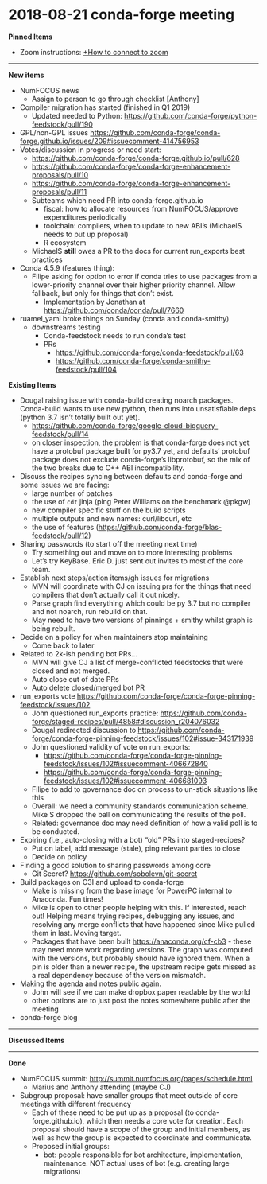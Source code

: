 # 2018-08-21 conda-forge meeting

**Pinned Items**

- Zoom instructions: [+How to connect to zoom](https://paper.dropbox.com/doc/How-to-connect-to-zoom-odl94oveHyiRv6UqTtZE5)

---

**New items**

- NumFOCUS news
  - Assign to person to go through checklist [Anthony]
- Compiler migration has started (finished in Q1 2019)
  - Updated needed to Python: https://github.com/conda-forge/python-feedstock/pull/190
- GPL/non-GPL issues https://github.com/conda-forge/conda-forge.github.io/issues/209#issuecomment-414756953
- Votes/discussion in progress or need start:
  - https://github.com/conda-forge/conda-forge.github.io/pull/628
  - https://github.com/conda-forge/conda-forge-enhancement-proposals/pull/10
  - https://github.com/conda-forge/conda-forge-enhancement-proposals/pull/11
  - Subteams which need PR into conda-forge.github.io
    - fiscal: how to allocate resources from NumFOCUS/approve expenditures periodically
    - toolchain: compilers, when to update to new ABI’s (MichaelS needs to put up proposal)
    - R ecosystem
  - MichaelS **still** owes a PR to the docs for current run_exports best practices
- Conda 4.5.9 (features thing):
  - Filipe asking for option to error if conda tries to use packages from a lower-priority channel over their higher priority channel.  Allow fallback, but only for things that don’t exist.
    - Implementation by Jonathan at https://github.com/conda/conda/pull/7660
- ruamel_yaml broke things on Sunday (conda and conda-smithy)
  - downstreams testing
    - Conda-feedstock needs to run conda’s test
    - PRs
      - https://github.com/conda-forge/conda-feedstock/pull/63
      - https://github.com/conda-forge/conda-smithy-feedstock/pull/104

**Existing Items**

- Dougal raising issue with conda-build creating noarch packages.  Conda-build wants to use new python, then runs into unsatisfiable deps (python 3.7 isn’t totally built out yet).
  - https://github.com/conda-forge/google-cloud-bigquery-feedstock/pull/14
  - on closer inspection, the problem is that conda-forge does not yet have a protobuf package built for py3.7 yet, and defaults’ protobuf package does not exclude conda-forge’s libprotobuf, so the mix of the two breaks due to C++ ABI incompatibility.
- Discuss the recipes syncing between defaults and conda-forge and some issues we are facing:
  - large number of patches
  - the use of `cdt` jinja (ping Peter Williams on the benchmark @pkgw)
  - new compiler specific stuff on the build scripts
  - multiple outputs and new names: curl/libcurl, etc
  - the use of features (https://github.com/conda-forge/blas-feedstock/pull/12)
- Sharing passwords (to start off the meeting next time)
  - Try something out and move on to more interesting problems
  - Let’s try KeyBase. Eric D. just sent out invites to most of the core team.
- Establish next steps/action items/gh issues for migrations
  - MVN will coordinate with CJ on issuing prs for the things that need compilers that don’t actually call it out nicely.
  - Parse graph find everything which could be py 3.7 but no compiler and not noarch, run rebuild on that.
  - May need to have two versions of pinnings + smithy whilst graph is being rebuilt.
- Decide on a policy for when maintainers stop maintaining
  - Come back to later
- Related to 2k-ish pending bot PRs…
  - MVN will give CJ a list of merge-conflicted feedstocks that were closed and not merged.
  - Auto close out of date PRs
  - Auto delete closed/merged bot PR
- run_exports vote https://github.com/conda-forge/conda-forge-pinning-feedstock/issues/102
  - John questioned run_exports practice: https://github.com/conda-forge/staged-recipes/pull/4858#discussion_r204076032
  - Dougal redirected discussion to https://github.com/conda-forge/conda-forge-pinning-feedstock/issues/102#issue-343171939
  - John questioned validity of vote on run_exports:
    - https://github.com/conda-forge/conda-forge-pinning-feedstock/issues/102#issuecomment-406672840
    - https://github.com/conda-forge/conda-forge-pinning-feedstock/issues/102#issuecomment-406681093
  - Filipe to add to governance doc on process to un-stick situations like this
  - Overall: we need a community standards communication scheme.  Mike S dropped the ball on communicating the results of the poll.
  - Related: governance doc may need definition of how a valid poll is to be conducted.
- Expiring (i.e., auto-closing with a bot) “old” PRs into staged-recipes?
  - Put on label, add message (stale), ping relevant parties to close
  - Decide on policy
- Finding a good solution to sharing passwords among core
  - Git Secret? https://github.com/sobolevn/git-secret
- Build packages on C3I and upload to conda-forge
  - Make is missing from the base image for PowerPC internal to Anaconda. Fun times!
  - Mike is open to other people helping with this.  If interested, reach out!  Helping means trying recipes, debugging any issues, and resolving any merge conflicts that have happened since Mike pulled them in last.  Moving target.
  - Packages that have been built https://anaconda.org/cf-cb3 - these may need more work regarding versions.  The graph was computed with the versions, but probably should have ignored them.  When a pin is older than a newer recipe, the upstream recipe gets missed as a real dependency because of the version mismatch.
- Making the agenda and notes public again.
  - John will see if we can make dropbox paper readable by the world
  - other options are to just post the notes somewhere public after the meeting
- conda-forge blog

---

**Discussed Items**

---

**Done**

- NumFOCUS summit: http://summit.numfocus.org/pages/schedule.html
  - Marius and Anthony attending (maybe CJ)
- Subgroup proposal: have smaller groups that meet outside of core meetings with different frequency
  - Each of these need to be put up as a proposal (to conda-forge.github.io), which then needs a core vote for creation.  Each proposal should have a scope of the group and initial members, as well as how the group is expected to coordinate and communicate.
  - Proposed initial groups:
    - bot: people responsible for bot architecture, implementation, maintenance.  NOT actual uses of bot (e.g. creating large migrations)
